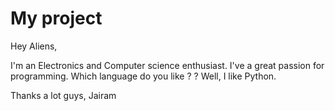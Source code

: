 # My project

Hey Aliens,

I'm an Electronics and Computer science enthusiast. I've a great passion for programming. Which language do you like  ? ?  Well, I like Python. 


Thanks a lot guys,
Jairam
